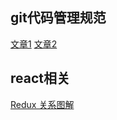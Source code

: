 ## git代码管理规范
[文章1](https://www.jianshu.com/p/74268bf8c270)
[文章2](http://www.ruanyifeng.com/blog/2015/08/git-use-process.html)

## react相关
[Redux 关系图解](https://segmentfault.com/a/1190000011473973)